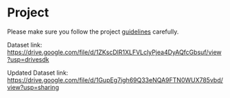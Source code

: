 # Project
Please make sure you follow the project [guidelines](./guidelines.md) carefully.

Dataset link:
https://drive.google.com/file/d/1ZKscDlR1XLFVLclyPjea4DyAQfcGbsuf/view?usp=drivesdk

Updated Dataset link:
https://drive.google.com/file/d/1GupEg7igh69Q33eNQA9FTN0WUX785vbd/view?usp=sharing
